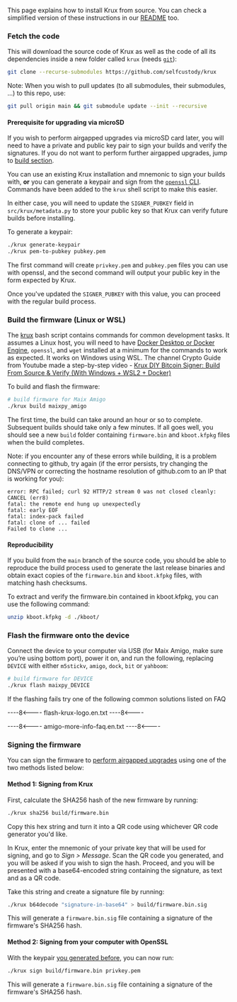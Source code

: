 This page explains how to install Krux from source. You can check a simplified version of these instructions in our [README](https://github.com/selfcustody/krux) too.

### Fetch the code
This will download the source code of Krux as well as the code of all its dependencies inside a new folder called `krux` (needs [`git`](https://git-scm.com/book/en/v2/Getting-Started-Installing-Git)):
```bash
git clone --recurse-submodules https://github.com/selfcustody/krux
```

Note: When you wish to pull updates (to all submodules, their submodules, ...) to this repo, use:
```bash
git pull origin main && git submodule update --init --recursive
```

#### Prerequisite for upgrading via microSD
If you wish to perform airgapped upgrades via microSD card later, you will need to have a private and public key pair to sign your builds and verify the signatures. If you do not want to perform further airgapped upgrades, jump to [build section](#build-the-firmware-linux-or-wsl).

You can use an existing Krux installation and mnemonic to sign your builds with, **or** you can generate a keypair and sign from the [`openssl` CLI](https://wiki.openssl.org/index.php/Command_Line_Elliptic_Curve_Operations). Commands have been added to the `krux` shell script to make this easier.

In either case, you will need to update the `SIGNER_PUBKEY` field in `src/krux/metadata.py` to store your public key so that Krux can verify future builds before installing.

To generate a keypair:
```bash
./krux generate-keypair
./krux pem-to-pubkey pubkey.pem
```

The first command will create `privkey.pem` and `pubkey.pem` files you can use with openssl, and the second command will output your public key in the form expected by Krux.

Once you've updated the `SIGNER_PUBKEY` with this value, you can proceed with the regular build process.

### Build the firmware (Linux or WSL)
The [krux](https://github.com/selfcustody/krux/blob/main/krux) bash script contains commands for common development tasks. It assumes a Linux host, you will need to have [Docker Desktop or Docker Engine](https://docs.docker.com/desktop/), `openssl`, and `wget` installed at a minimum for the commands to work as expected. It works on Windows using WSL. The channel Crypto Guide from Youtube made a step-by-step video - [Krux DIY Bitcoin Signer: Build From Source & Verify (With Windows + WSL2 + Docker)](https://www.youtube.com/watch?v=Vmr_TFy2TfQ)

To build and flash the firmware:
```bash
# build firmware for Maix Amigo
./krux build maixpy_amigo
```

The first time, the build can take around an hour or so to complete. Subsequent builds should take only a few minutes. If all goes well, you should see a new `build` folder containing `firmware.bin` and `kboot.kfpkg` files when the build completes.

Note: if you encounter any of these errors while building, it is a problem connecting to github, try again (if the error persists, try changing the DNS/VPN or correcting the hostname resolution of github.com to an IP that is working for you):
```
error: RPC failed; curl 92 HTTP/2 stream 0 was not closed cleanly: CANCEL (err8)
fatal: the remote end hung up unexpectedly
fatal: early EOF
fatal: index-pack failed
fatal: clone of ... failed
Failed to clone ...
```

#### Reproducibility
If you build from the `main` branch of the source code, you should be able to reproduce the build process used to generate the last release binaries and obtain exact copies of the `firmware.bin` and `kboot.kfpkg` files, with matching hash checksums.

To extract and verify the firmware.bin contained in kboot.kfpkg, you can use the following command:

```bash
unzip kboot.kfpkg -d ./kboot/
```

### Flash the firmware onto the device
Connect the device to your computer via USB (for Maix Amigo, make sure you’re using bottom port), power it on, and run the following, replacing `DEVICE` with either `m5stickv`, `amigo`, `dock`, `bit` or `yahboom`:
```bash
# build firmware for DEVICE
./krux flash maixpy_DEVICE
```
If the flashing fails try one of the following common solutions listed on FAQ

----8<----
flash-krux-logo.en.txt
----8<----

----8<----
amigo-more-info-faq.en.txt
----8<----

### Signing the firmware
You can sign the firmware to [perform airgapped upgrades](#prerequisite-for-upgrading-via-microsd) using one of the two methods listed below:

#### Method 1: Signing from Krux
First, calculate the SHA256 hash of the new firmware by running:
```bash
./krux sha256 build/firmware.bin
```

Copy this hex string and turn it into a QR code using whichever QR code generator you'd like.

In Krux, enter the mnemonic of your private key that will be used for signing, and go to *Sign > Message*. Scan the QR code you generated, and you will be asked if you wish to sign the hash. Proceed, and you will be presented with a base64-encoded string containing the signature, as text and as a QR code.

Take this string and create a signature file by running:
```bash
./krux b64decode "signature-in-base64" > build/firmware.bin.sig
```

This will generate a `firmware.bin.sig` file containing a signature of the firmware's SHA256 hash.

#### Method 2: Signing from your computer with OpenSSL
With the keypair [you generated before](#prerequisite-for-upgrading-via-microsd), you can now run:
```bash
./krux sign build/firmware.bin privkey.pem
```

This will generate a `firmware.bin.sig` file containing a signature of the firmware's SHA256 hash.
